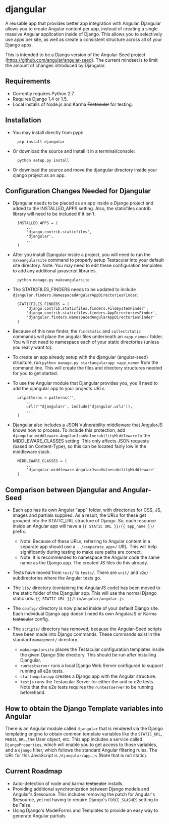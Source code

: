 djangular
=========

A reusable app that provides better app integration with Angular.  Djangular allows you to create Angular content per
app, instead of creating a single massive Angular application inside of Django.  This allows you to selectively use
apps per site, as well as create a consistent structure across all of your Django apps.

This is intended to be a Django version of the Angular-Seed project (https://github.com/angular/angular-seed).  The
current mindset is to limit the amount of changes introduced by Djangular.


Requirements
------------

+ Currently requires Python 2.7.
+ Requires Django 1.4 or 1.5.
+ Local installs of Node.js and Karma ~~Testacular~~ for testing.


Installation
------------

+ You may install directly from pypi:

        pip install djangular

+ Or download the source and install it in a terminal/console:

        python setup.py install

+ Or download the source and move the djangular directory inside your django project as an app.


Configuration Changes Needed for Djangular
------------------------------------------

+ Djangular needs to be placed as an app inside a Django project and added to the INSTALLED_APPS setting.  Also, the
  staticfiles contrib library will need to be included if it isn't.

        INSTALLED_APPS = (
            ...
            'django.contrib.staticfiles',
            'djangular',
            ...
        )

+ After you install Djangular inside a project, you will need to run the `makeangularsite` command to properly setup
  Testacular into your default site directory.  Note: You may need to edit these configuration templates to add any
  additional javascript libraries.

        python manage.py makeangularsite

+ The STATICFILES_FINDERS needs to be updated to include `djangular.finders.NamespacedAngularAppDirectoriesFinder`.

        STATICFILES_FINDERS = (
            'django.contrib.staticfiles.finders.FileSystemFinder',
            'django.contrib.staticfiles.finders.AppDirectoriesFinder',
            'djangular.finders.NamespacedAngularAppDirectoriesFinder'
        )

+ Because of this new finder, the `findstatic` and `collectstatic` commands will place the angular files underneath an
  `<app_name>/` folder.  You will not need to namespace each of your static directories (unless you really want to).

+ To create an app already setup with the djangular (angular-seed) structure, run `python manage.py startangularapp
  <app_name>` from the command line.  This will create the files and directory structures needed for you to get
  started.

+ To use the Angular module that Djangular provides you, you'll need to add the djangular app to your projects URLs.

        urlpatterns = patterns('',
            ...
            url(r'^djangular/', include('djangular.urls')),
            ...
        )

+ Djangular also includes a JSON Vulnerability middleware that AngularJS knows how to process.  To include this
  protection, add `djangular.middleware.AngularJsonVulnerabilityMiddleware` to the MIDDLEWARE_CLASSES setting.  This
  only affects JSON requests (based on Content-Type), so this can be located fairly low in the middleware stack.

        MIDDLEWARE_CLASSES = (
            ...
            'djangular.middleware.AngularJsonVulnerabilityMiddleware'
        )


Comparison between Djangular and Angular-Seed
---------------------------------------------

+ Each app has its own Angular "app" folder, with directories for CSS, JS, images and partials supplied.  As a result,
  the URLs for these get grouped into the STATIC_URL structure of Django.  So, each resource inside an Angular app will
  have a `{{ STATIC URL }}/{{ app_name }}/` prefix.
    * Note: Because of these URLs, referring to Angular content in a separate app should use a `../<separate_app>/`
      URL.  This will help significantly during testing to make sure paths are correct.
    * Note: It is recommended to namespace the Angular code the same name as the Django app.  The created JS files do
      this already.

+ Tests have moved from `test/` to `tests/`.  There are `unit/` and `e2e/` subdirectories where the Angular tests go.

+ The `lib/` directory (containing the AngularJS code) has been moved to the static folder of the Djangular app.  This
  will use the normal Django static urls: `{{ STATIC URL }}/lib/angular/angular.js`

+ The `config/` directory is now placed inside of your default Django site.  Each individual Django app doesn't need
  its own AngularJS or Karma ~~testacular~~ config.

+ The `scripts/` directory has removed, because the Angular-Seed scripts have been made into Django commands.  These
  commands exist in the standard `management/` directory.
    * `makeangularsite` places the Testacular configuration templates inside the given Django Site directory.  This
      should be run after installing Djangular.
    * `runtestserver` runs a local Django Web Server configured to support running all e2e tests.
    * `startangularapp` creates a Django app with the Angular structure.
    * `testjs` runs the Testacular Server for either the unit or e2e tests.  Note that the e2e tests requires the
      `runtestserver` to be running beforehand.


How to obtain the Django Template variables into Angular
--------------------------------------------------------

There is an Angular module called `djangular` that is rendered via the Django templating engine to obtain common
template variables like the `STATIC_URL`, `MEDIA_URL`, the User object, etc.  This app includes a service called
`DjangoProperties`, which will enable you to get access to those variables, and a `django` filter, which follows the
standard Angular filtering rules.  The URL for this JavaScript is `/djangular/app.js` (Note that is not static).


Current Roadmap
---------------

+ Auto-detection of node and karma ~~testacular~~ installs.
+ Providing additional synchronization between Django models and Angular's $resource.  This includes removing the patch
  for Angular's $resource, yet not having to require Django's `FORCE_SLASHES` setting to be False.
+ Using Django's ModelForms and Templates to provide an easy way to generate Angular partials.
